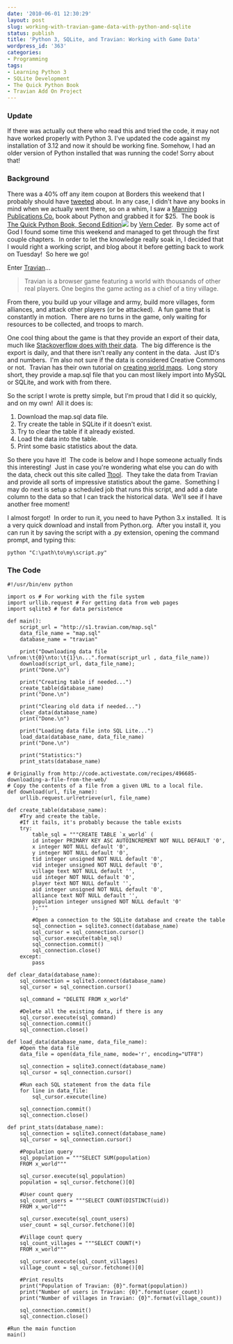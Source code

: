 ```yaml
---
date: '2010-06-01 12:30:29'
layout: post
slug: working-with-travian-game-data-with-python-and-sqlite
status: publish
title: 'Python 3, SQLite, and Travian: Working with Game Data'
wordpress_id: '363'
categories:
- Programming
tags:
- Learning Python 3
- SQLite Development
- The Quick Python Book
- Travian Add On Project
---
```


### **Update**

If there was actually out there who read this and tried the code, it may not have worked properly with Python 3.  I've updated the code against my installation of 3.12 and now it should be working fine.  Somehow, I had an older version of Python installed that was running the code!  Sorry about that!

### Background

There was a 40% off any item coupon at Borders this weekend that I probably should have [tweeted](http://twitter.com/jbubriski) about.  In any case, I didn't have any books in mind when we actually went there, so on a whim, I saw a [Manning Publications Co.](http://www.manning.com/) book about Python and grabbed it for $25.  The book is [The Quick Python Book, Second Edition](http://www.amazon.com/gp/product/193518220X?ie=UTF8&tag=johcod-20&linkCode=as2&camp=1789&creative=9325&creativeASIN=193518220X)![](http://www.assoc-amazon.com/e/ir?t=johcod-20&l=as2&o=1&a=193518220X) by [Vern Ceder](http://learnpython.wordpress.com/).  By some act of God I found some time this weekend and managed to get through the first couple chapters.  In order to let the knowledge really soak in, I decided that I would right a working script, and blog about it before getting back to work on Tuesday!  So here we go!

Enter [Travian](http://www.travian.com/)...

> Travian is a browser game featuring a world with thousands of other real  players. One begins the game acting as a chief of a tiny village.

From there, you build up your village and army, build more villages, form alliances, and attack other players (or be attacked).  A fun game that is constantly in motion.  There are no turns in the game, only waiting for resources to be collected, and troops to march.

One cool thing about the game is that they provide an export of their data, much like [Stackoverflow does with their data](http://blog.stackoverflow.com/2009/06/stack-overflow-creative-commons-data-dump/).  The big difference is the export is daily, and that there isn't really any content in the data.  Just ID's and numbers.  I'm also not sure if the data is considered Creative Commons or not.  Travian has their own tutorial on [creating world maps](http://help.travian.com/index.php?type=faq&mod=230).  Long story short, they provide a map.sql file that you can most likely import into MySQL or SQLite, and work with from there.

So the script I wrote is pretty simple, but I'm proud that I did it so quickly, and on my own!  All it does is:

1. Download the map.sql data file.
2. Try create the table in SQLite if it doesn't exist.
3. Try to clear the table if it already existed.
4. Load the data into the table.
5. Print some basic statistics about the data.

So there you have it!  The code is below and I hope someone actually finds this interesting!  Just in case you're wondering what else you can do with the data, check out this site called [Ttool](http://travian-com.ttool.info).  They take the data from Travian and provide all sorts of impressive statistics about the game.  Something I may do next is setup a scheduled job that runs this script, and add a date column to the data so that I can track the historical data.  We'll see if I have another free moment!

I almost forgot!  In order to run it, you need to have Python 3.x installed.  It is a very quick download and install from Python.org.  After you install it, you can run it by saving the script with a .py extension, opening the command prompt, and typing this:

    python "C:\path\to\my\script.py"

### The Code

    #!/usr/bin/env python
    
    import os # For working with the file system
    import urllib.request # For getting data from web pages
    import sqlite3 # for data persistence
    
    def main():
        script_url = "http://s1.travian.com/map.sql"
        data_file_name = "map.sql"
        database_name = "travian"
    
        print("Downloading data file \nfrom:\t{0}\nto:\t{1}\n...".format(script_url , data_file_name))
        download(script_url, data_file_name);
        print("Done.\n")
    
        print("Creating table if needed...")
        create_table(database_name)
        print("Done.\n")
    
        print("Clearing old data if needed...")
        clear_data(database_name)
        print("Done.\n")
    
        print("Loading data file into SQL Lite...")
        load_data(database_name, data_file_name)
        print("Done.\n")
    
        print("Statistics:")
        print_stats(database_name)
    
    # Originally from http://code.activestate.com/recipes/496685-downloading-a-file-from-the-web/
    # Copy the contents of a file from a given URL to a local file.
    def download(url, file_name):
        urllib.request.urlretrieve(url, file_name)
    
    def create_table(database_name):
        #Try and create the table.
        #If it fails, it's probably because the table exists
        try:
            table_sql = """CREATE TABLE `x_world` (
            id integer PRIMARY KEY ASC AUTOINCREMENT NOT NULL DEFAULT '0',
            x integer NOT NULL default '0',
            y integer NOT NULL default '0',
            tid integer unsigned NOT NULL default '0',
            vid integer unsigned NOT NULL default '0',
            village text NOT NULL default '',
            uid integer NOT NULL default '0',
            player text NOT NULL default '',
            aid integer unsigned NOT NULL default '0',
            alliance text NOT NULL default '',
            population integer unsigned NOT NULL default '0'
            );"""
    
            #Open a connection to the SQLite database and create the table
            sql_connection = sqlite3.connect(database_name)
            sql_cursor = sql_connection.cursor()
            sql_cursor.execute(table_sql)
            sql_connection.commit()
            sql_connection.close()
        except:
            pass
    
    def clear_data(database_name):
        sql_connection = sqlite3.connect(database_name)
        sql_cursor = sql_connection.cursor()
    
        sql_command = "DELETE FROM x_world"
    
        #Delete all the existing data, if there is any
        sql_cursor.execute(sql_command)
        sql_connection.commit()
        sql_connection.close()
    
    def load_data(database_name, data_file_name):
        #Open the data file
        data_file = open(data_file_name, mode='r', encoding="UTF8")
    
        sql_connection = sqlite3.connect(database_name)
        sql_cursor = sql_connection.cursor()
    
        #Run each SQL statement from the data file
        for line in data_file:
            sql_cursor.execute(line)
    
        sql_connection.commit()
        sql_connection.close()
    
    def print_stats(database_name):
        sql_connection = sqlite3.connect(database_name)
        sql_cursor = sql_connection.cursor()
    
        #Population query
        sql_population = """SELECT SUM(population)
        FROM x_world"""
    
        sql_cursor.execute(sql_population)
        population = sql_cursor.fetchone()[0]
    
        #User count query
        sql_count_users = """SELECT COUNT(DISTINCT(uid))
        FROM x_world"""
    
        sql_cursor.execute(sql_count_users)
        user_count = sql_cursor.fetchone()[0]
    
        #Village count query
        sql_count_villages = """SELECT COUNT(*)
        FROM x_world"""
    
        sql_cursor.execute(sql_count_villages)
        village_count = sql_cursor.fetchone()[0]
    
        #Print results
        print("Population of Travian: {0}".format(population))
        print("Number of users in Travian: {0}".format(user_count))
        print("Number of villages in Travian: {0}".format(village_count))
    
        sql_connection.commit()
        sql_connection.close()
    
    #Run the main function
    main()
    
